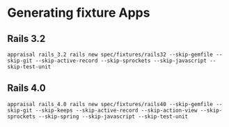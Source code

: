 # Generating fixture Apps

## Rails 3.2
`appraisal rails_3.2 rails new spec/fixtures/rails32 --skip-gemfile --skip-git --skip-active-record --skip-sprockets --skip-javascript --skip-test-unit`


## Rails 4.0
`appraisal rails_4.0 rails new spec/fixtures/rails40 --skip-gemfile --skip-git --skip-keeps --skip-active-record --skip-action-view --skip-sprockets --skip-spring --skip-javascript --skip-test-unit`
